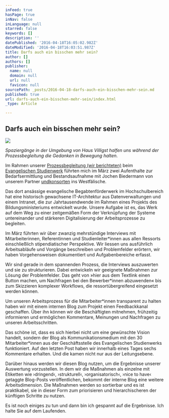 ```yaml
---
inFeed: true
hasPage: true
inNav: false
inLanguage: null
starred: false
keywords: []
description: ''
datePublished: '2016-04-18T16:05:02.982Z'
dateModified: '2016-04-18T16:03:51.987Z'
title: Darfs auch ein bisschen mehr sein?
author: []
authors: []
publisher:
  name: null
  domain: null
  url: null
  favicon: null
sourcePath: _posts/2016-04-18-darfs-auch-ein-bisschen-mehr-sein.md
published: true
url: darfs-auch-ein-bisschen-mehr-sein/index.html
_type: Article

---
```

## Darfs auch ein bisschen mehr sein?
![](https://the-grid-user-content.s3-us-west-2.amazonaws.com/f6ce3345-db1c-4cbd-9371-2dac113274f8.jpg)

_Spaziergänge in der Umgebung von Haus Villigst halfen uns während der Prozessbegleitung die Gedanken in Bewegung halten._

Im Rahmen unserer [Prozessbegleitung (wir berichteten)][0] beim [Evangelischen Studienwerk][1] führten mich im März zwei Aufenthalte zur Bedarfsermittlung und Bestandsaufnahme mit Jochen Biedermann von unserem Partner [undkonsorten][2] ins Westfälische.

Das dort ansässige evangelische Begabtenförderwerk im 
Hochschulbereich hat eine historisch gewachsene IT-Architektur aus 
Datenverwaltungen und einem Intranet, die zur Jahrtausendwende im Rahmen
eines Projekts des Bildungsministeriums entwickelt wurde. Unsere 
Aufgabe ist es, das Werk auf dem Weg zu einer zeitgemäßen Form der 
Verknüpfung der Systeme untereinander und stärkeren Digitalisierung der 
Arbeitsprozesse zu begleiten.

Im März führten wir über zwanzig mehrstündige Interviews mit 
Mitarbeiterinnen, Referentinnen und Studienleiter\*innen aus allen 
Ressorts einschließlich stipendiatischer Perspektive. Wir liessen uns 
ausführlich Arbeitsabläufe und Vorgänge beschreiben und Problemfelder 
erörtern, wir haben Vorgehensweisen dokumentiert und Aufgabenbereiche 
erfasst.

Wir sind gerade in dem spannenden Prozess, die Interviews auszuwerten
und sie zu strukturieren. Dabei entwickeln wir geeignete Maßnahmen zur 
Lösung der Problemfelder. Das geht von »hier aus dem Textlink einen 
Button machen, um Nachfragen bei den Bewerber\*innen abzuwenden« bis zum 
Skizzieren komplexer Workflows, die ressortübergreifend eingesetzt 
werden können.

Um unseren Arbeitsprozess für die Mitarbeiter\*innen transparent zu 
halten haben wir mit einem internen Blog zum Projekt einen Feedbackkanal
geschaffen. Über ihn können wir die Beschäftigten mitnehmen, frühzeitig
informieren und ermöglichen Kommentare, Meinungen und Nachfragen zu 
unseren Arbeitsschritten.

Das schöne ist, dass es sich hierbei nicht um eine gewünschte Vision 
handelt, sondern der Blog als Kommunikationsmedium mit den 30 
Mitarbeiter\*innen aus der Geschäftsstelle des Evangelischen Studienwerks
funktioniert. Auf den letzten Post haben wir innerhalb eines Tages 
sechs Kommentare erhalten. Und die kamen nicht nur aus der 
Leitungsebene.

Darüber hinaus werden wir diesen Blog nutzen, um die Ergebnisse 
unserer Auswertung vorzustellen. In dem wir die Maßnahmen als einzelne 
mit Etiketten wie ›dringend‹, ›strukturell‹, ›organisatorisch‹, ›nice to
have‹ getaggte Blog-Posts veröffentlichen, bekommt der interne Blog 
eine weitere Arbeitsdimension. Die Maßnahmen werden so sortierbar und es
ist praktikabel, sie in dieser Form zum priorisieren und 
hierarchischeren der künftigen Schritte zu nutzen.

Es ist noch einiges zu tun und dann bin ich gespannt auf die Ergebnisse. Ich halte Sie auf dem Laufenden.

[0]: http://blog.grafikdesign-bar-m.de/bestandsaufnahme-und-bedarfsanalyse-fur-das-evangelische-studienwerk/
[1]: http://www.evstudienwerk.de/
[2]: http://undkonsorten.com/